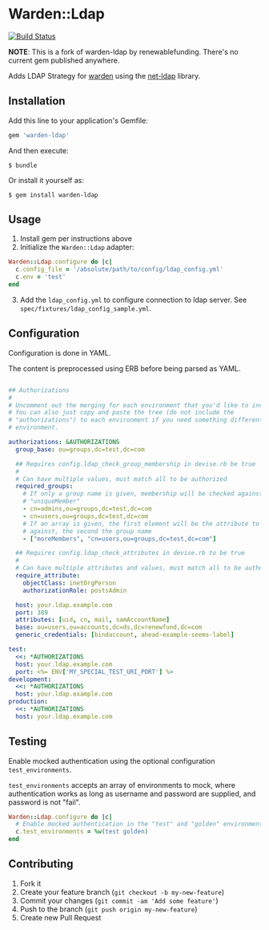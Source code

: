# Warden::Ldap

[![Build Status](https://travis-ci.org/ecraft/warden-ldap.svg)](https://travis-ci.org/ecraft/warden-ldap)

**NOTE**: This is a fork of warden-ldap by renewablefunding. There's no current gem published anywhere.

Adds LDAP Strategy for [warden](https://github.com/wardencommunity/warden) using the [net-ldap](https://github.com/ruby-ldap/ruby-net-ldap) library.

## Installation

Add this line to your application's Gemfile:

```ruby
gem 'warden-ldap'
```

And then execute:

    $ bundle

Or install it yourself as:

    $ gem install warden-ldap

## Usage

1. Install gem per instructions above
2. Initialize the `Warden::Ldap` adapter:

```ruby
Warden::Ldap.configure do |c|
  c.config_file = '/absolute/path/to/config/ldap_config.yml'
  c.env = 'test'
end
```

3. Add the `ldap_config.yml` to configure connection to ldap server. See `spec/fixtures/ldap_config_sample.yml`.

## Configuration

Configuration is done in YAML.

The content is preprocessed using ERB before being parsed as YAML.

```yml

## Authorizations
#
# Uncomment out the merging for each environment that you'd like to include.
# You can also just copy and paste the tree (do not include the
# "authorizations") to each environment if you need something different per
# environment.

authorizations: &AUTHORIZATIONS
  group_base: ou=groups,dc=test,dc=com

  ## Requires config.ldap_check_group_membership in devise.rb be true
  #
  # Can have multiple values, must match all to be authorized
  required_groups:
    # If only a group name is given, membership will be checked against
    # "uniqueMember"
    - cn=admins,ou=groups,dc=test,dc=com
    - cn=users,ou=groups,dc=test,dc=com
    # If an array is given, the first element will be the attribute to check
    # against, the second the group name
    - ["moreMembers", "cn=users,ou=groups,dc=test,dc=com"]

  ## Requires config.ldap_check_attributes in devise.rb to be true
  #
  # Can have multiple attributes and values, must match all to be authorized
  require_attribute:
    objectClass: inetOrgPerson
    authorizationRole: postsAdmin

  host: your.ldap.example.com
  port: 389
  attributes: [uid, cn, mail, samAccountName]
  base: ou=users,ou=accounts,dc=ds,dc=renewfund,dc=com
  generic_credentials: [bindaccount, ahead-example-seems-label]

test: 
  <<: *AUTHORIZATIONS
  host: your.ldap.example.com
  port: <%= ENV['MY_SPECIAL_TEST_URI_PORT'] %>
development: 
  <<: *AUTHORIZATIONS
  host: your.ldap.example.com
production: 
  <<: *AUTHORIZATIONS
  host: your.ldap.example.com

```

## Testing

Enable mocked authentication using the optional configuration `test_environments`.

`test_environments` accepts an array of environments to mock, where authentication works as long as username and password are supplied, and password is not "fail".

```ruby
Warden::Ldap.configure do |c|
  # Enable mocked authentication in the "test" and "golden" environments
  c.test_environments = %w(test golden)
end
```

## Contributing

1. Fork it
2. Create your feature branch (`git checkout -b my-new-feature`)
3. Commit your changes (`git commit -am 'Add some feature'`)
4. Push to the branch (`git push origin my-new-feature`)
5. Create new Pull Request
